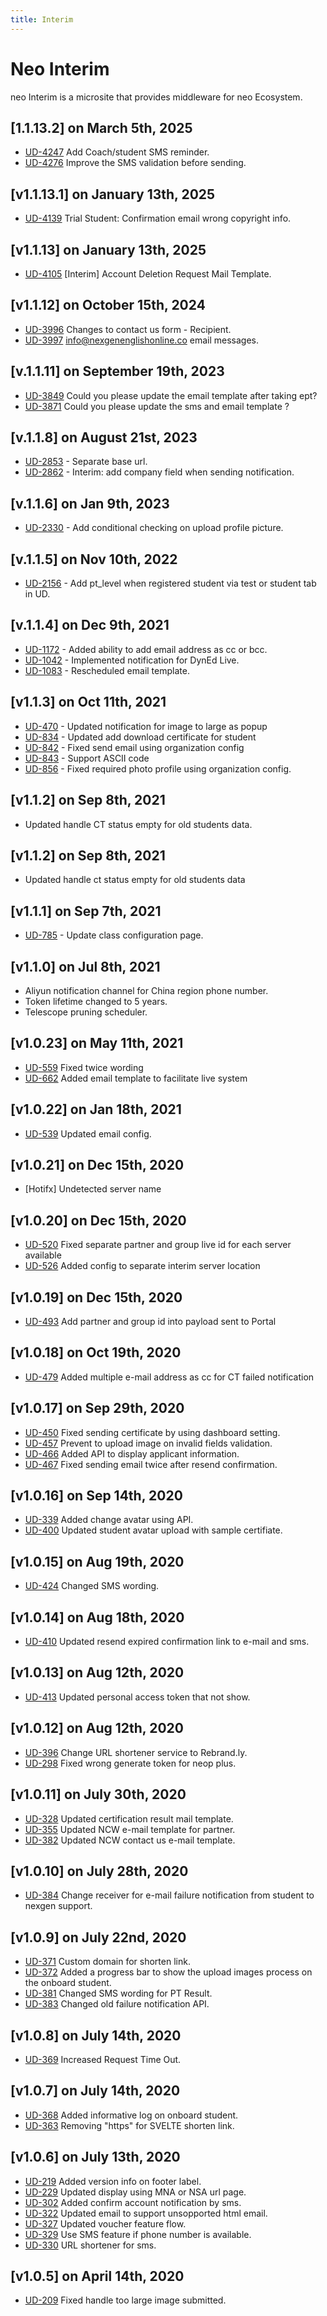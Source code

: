 ```yaml
---
title: Interim
---
```


# Neo Interim
neo Interim is a microsite that provides middleware for neo Ecosystem.

## [1.1.13.2] on March 5th, 2025
- [UD-4247](https://dyned.myjetbrains.com/youtrack/issue/UD-4247) Add Coach/student SMS reminder.
- [UD-4276](https://dyned.myjetbrains.com/youtrack/issue/UD-4276) Improve the SMS validation before sending.

## [v1.1.13.1] on January 13th, 2025
- [UD-4139](https://dyned.myjetbrains.com/youtrack/issue/UD-4139) Trial Student: Confirmation email wrong copyright info.

## [v1.1.13] on January 13th, 2025
- [UD-4105](https://dyned.myjetbrains.com/youtrack/issue/UD-4105) [Interim] Account Deletion Request Mail Template.

## [v1.1.12] on October 15th, 2024
- [UD-3996](https://dyned.myjetbrains.com/youtrack/issue/UD-3996) Changes to contact us form - Recipient.
- [UD-3997](https://dyned.myjetbrains.com/youtrack/issue/UD-3997) info@nexgenenglishonline.co email messages.

## [v.1.1.11] on September 19th, 2023
- [UD-3849](https://dyned.myjetbrains.com/youtrack/issue/UD-3849) Could you please update the email template after taking ept?
- [UD-3871](https://dyned.myjetbrains.com/youtrack/issue/UD-3871) Could you please update the sms and email template ?

## [v.1.1.8] on August 21st, 2023
- [UD-2853](https://dyned.myjetbrains.com/youtrack/issue/UD-2853) - Separate base url.
- [UD-2862](https://dyned.myjetbrains.com/youtrack/issue/UD-2862) - Interim: add company field when sending notification.

## [v.1.1.6] on Jan 9th, 2023
- [UD-2330](https://dyned.myjetbrains.com/youtrack/issue/UD-2330) - Add conditional checking on upload profile picture.

## [v.1.1.5] on Nov 10th, 2022
- [UD-2156](https://dyned.myjetbrains.com/youtrack/issue/UD-2156) - Add pt_level when registered student via test or student tab in UD.

## [v.1.1.4] on Dec 9th, 2021
- [UD-1172](https://dyned.myjetbrains.com/youtrack/issue/UD-1172) - Added ability to add email address as cc or bcc.
- [UD-1042](https://dyned.myjetbrains.com/youtrack/issue/UD-1041) - Implemented notification for DynEd Live.
- [UD-1083](https://dyned.myjetbrains.com/youtrack/issue/UD-1083) - Rescheduled email template.

## [v1.1.3] on Oct 11th, 2021
- [UD-470](https://dyned.myjetbrains.com/youtrack/issue/UD-470) - Updated notification for image to large as popup
- [UD-834](https://dyned.myjetbrains.com/youtrack/issue/UD-834) - Updated add download certificate for student
- [UD-842](https://dyned.myjetbrains.com/youtrack/issue/UD-842) - Fixed send email using organization config
- [UD-843](https://dyned.myjetbrains.com/youtrack/issue/UD-843) - Support ASCII code
- [UD-856](https://dyned.myjetbrains.com/youtrack/issue/UD-856) - Fixed required photo profile using organization config.

## [v1.1.2] on Sep 8th, 2021
- Updated handle CT status empty for old students data.

## [v1.1.2] on Sep 8th, 2021
- Updated handle ct status empty for old students data

## [v1.1.1] on Sep 7th, 2021
- [UD-785](https://dyned.myjetbrains.com/youtrack/issue/UD-785) - Update class configuration page.

## [v1.1.0] on Jul 8th, 2021
- Aliyun notification channel for China region phone number.
- Token lifetime changed to 5 years.
- Telescope pruning scheduler.

## [v1.0.23] on May 11th, 2021
- [UD-559](https://dyned.myjetbrains.com/youtrack/issue/UD-559) Fixed twice wording
- [UD-662](https://dyned.myjetbrains.com/youtrack/issue/UD-662) Added email template to facilitate live system

## [v1.0.22] on Jan 18th, 2021
- [UD-539](https://dyned.myjetbrains.com/youtrack/issue/UD-539) Updated email config.

## [v1.0.21] on Dec 15th, 2020
- [Hotifx] Undetected server name

## [v1.0.20] on Dec 15th, 2020
- [UD-520](https://dyned.myjetbrains.com/youtrack/issue/UD-520) Fixed separate partner and group live id for each server available
- [UD-526](https://dyned.myjetbrains.com/youtrack/issue/UD-526) Added config to separate interim server location

## [v1.0.19] on Dec 15th, 2020
- [UD-493](https://dyned.myjetbrains.com/youtrack/issue/UD-493) Add partner and group id into payload sent to Portal

## [v1.0.18] on Oct 19th, 2020
- [UD-479](https://dyned.myjetbrains.com/youtrack/issue/UD-479) Added multiple e-mail address as cc for CT failed notification

## [v1.0.17] on Sep 29th, 2020
- [UD-450](https://dyned.myjetbrains.com/youtrack/issue/UD-450) Fixed sending certificate by using dashboard setting.
- [UD-457](https://dyned.myjetbrains.com/youtrack/issue/UD-457) Prevent to upload image on invalid fields validation.
- [UD-466](https://dyned.myjetbrains.com/youtrack/issue/UD-466) Added API to display applicant information.
- [UD-467](https://dyned.myjetbrains.com/youtrack/issue/UD-467) Fixed sending email twice after resend confirmation.

## [v1.0.16] on Sep 14th, 2020
- [UD-339](https://dyned.myjetbrains.com/youtrack/issue/UD-339) Added change avatar using API.
- [UD-400](https://dyned.myjetbrains.com/youtrack/issue/UD-400) Updated student avatar upload with sample certifiate.

## [v1.0.15] on Aug 19th, 2020
- [UD-424](https://dyned.myjetbrains.com/youtrack/issue/UD-424) Changed SMS wording.

## [v1.0.14] on Aug 18th, 2020
- [UD-410](https://dyned.myjetbrains.com/youtrack/issue/UD-410) Updated resend expired confirmation link to e-mail and sms.

## [v1.0.13] on Aug 12th, 2020
- [UD-413](https://dyned.myjetbrains.com/youtrack/issue/UD-413) Updated personal access token that not show.

## [v1.0.12] on Aug 12th, 2020
- [UD-396](https://dyned.myjetbrains.com/youtrack/issue/UD-396) Change URL shortener service to Rebrand.ly.
- [UD-298](https://dyned.myjetbrains.com/youtrack/issue/UD-298) Fixed wrong generate token for neop plus. 

## [v1.0.11] on July 30th, 2020
- [UD-328](https://dyned.myjetbrains.com/youtrack/issue/UD-328) Updated certification result mail template.
- [UD-355](https://dyned.myjetbrains.com/youtrack/issue/UD-355) Updated NCW e-mail template for partner.
- [UD-382](https://dyned.myjetbrains.com/youtrack/issue/UD-382) Updated NCW contact us e-mail template.

## [v1.0.10] on July 28th, 2020
- [UD-384](https://dyned.myjetbrains.com/youtrack/issue/UD-384) Change receiver for e-mail failure notification from student to nexgen support.

## [v1.0.9] on July 22nd, 2020
- [UD-371](https://dyned.myjetbrains.com/youtrack/issue/UD-371) Custom domain for shorten link.
- [UD-372](https://dyned.myjetbrains.com/youtrack/issue/UD-372) Added a progress bar to show the upload images process on the onboard student.
- [UD-381](https://dyned.myjetbrains.com/youtrack/issue/UD-381) Changed SMS wording for PT Result.
- [UD-383](https://dyned.myjetbrains.com/youtrack/issue/UD-383) Changed old failure notification API.

## [v1.0.8] on July 14th, 2020
- [UD-369](https://dyned.myjetbrains.com/youtrack/issue/UD-369) Increased Request Time Out.

## [v1.0.7] on July 14th, 2020
- [UD-368](https://dyned.myjetbrains.com/youtrack/issue/UD-368) Added informative log on onboard student.
- [UD-363](https://dyned.myjetbrains.com/youtrack/issue/UD-363) Removing "https" for SVELTE shorten link.

## [v1.0.6] on July 13th, 2020
- [UD-219](https://dyned.myjetbrains.com/youtrack/issue/UD-219) Added version info on footer label.
- [UD-229](https://dyned.myjetbrains.com/youtrack/issue/UD-229) Updated display using MNA or NSA url page.
- [UD-302](https://dyned.myjetbrains.com/youtrack/issue/UD-302) Added confirm account notification by sms.
- [UD-322](https://dyned.myjetbrains.com/youtrack/issue/UD-322) Updated email to support unsopported html email.
- [UD-327](https://dyned.myjetbrains.com/youtrack/issue/UD-327) Updated voucher feature flow.
- [UD-329](https://dyned.myjetbrains.com/youtrack/issue/UD-329) Use SMS feature if phone number is available.
- [UD-330](https://dyned.myjetbrains.com/youtrack/issue/UD-330) URL shortener for sms.

## [v1.0.5] on April 14th, 2020
- [UD-209](https://dyned.myjetbrains.com/youtrack/issue/UD-209) Fixed handle too large image submitted.